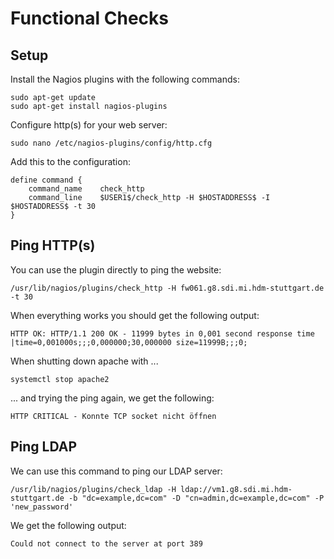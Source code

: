 # Functional Checks

## Setup

Install the Nagios plugins with the following commands:

```ssh
sudo apt-get update
sudo apt-get install nagios-plugins
```

Configure http(s) for your web server:

```ssh
sudo nano /etc/nagios-plugins/config/http.cfg
```

Add this to the configuration:

```ssh
define command {
    command_name    check_http
    command_line    $USER1$/check_http -H $HOSTADDRESS$ -I $HOSTADDRESS$ -t 30
}
```

## Ping HTTP(s)

You can use the plugin directly to ping the website:

```ssh
/usr/lib/nagios/plugins/check_http -H fw061.g8.sdi.mi.hdm-stuttgart.de -t 30
```

When everything works you should get the following output:

```ssh
HTTP OK: HTTP/1.1 200 OK - 11999 bytes in 0,001 second response time |time=0,001000s;;;0,000000;30,000000 size=11999B;;;0;
```

When shutting down apache with ...

```ssh
systemctl stop apache2
```

... and trying the ping again, we get the following:

```ssh
HTTP CRITICAL - Konnte TCP socket nicht öffnen
```

## Ping LDAP

We can use this command to ping our LDAP server:

```ssh
/usr/lib/nagios/plugins/check_ldap -H ldap://vm1.g8.sdi.mi.hdm-stuttgart.de -b "dc=example,dc=com" -D "cn=admin,dc=example,dc=com" -P 'new_password'
```

We get the following output:

```ssh
Could not connect to the server at port 389
```
